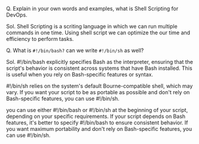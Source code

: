 Q. Explain in your own words and examples, what is Shell Scripting for DevOps.

Sol. Shell Scripting is a scriting language in which we can run multiple commands in one time. Using shell script we can optimize the our time and efficiency to perform tasks.

Q. What is `#!/bin/bash?` can we write `#!/bin/sh` as well?

Sol. 
#!/bin/bash explicitly specifies Bash as the interpreter, ensuring that the script's behavior is consistent across systems that have Bash installed. This is useful when you rely on Bash-specific features or syntax.

#!/bin/sh relies on the system's default Bourne-compatible shell, which may vary. If you want your script to be as portable as possible and don't rely on Bash-specific features, you can use #!/bin/sh. 

you can use either #!/bin/bash or #!/bin/sh at the beginning of your script, depending on your specific requirements. If your script depends on Bash features, it's better to specify #!/bin/bash to ensure consistent behavior. If you want maximum portability and don't rely on Bash-specific features, you can use #!/bin/sh.